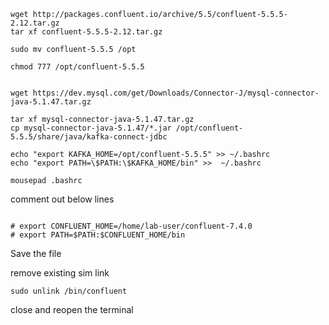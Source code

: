 ```
wget http://packages.confluent.io/archive/5.5/confluent-5.5.5-2.12.tar.gz
tar xf confluent-5.5.5-2.12.tar.gz

sudo mv confluent-5.5.5 /opt

chmod 777 /opt/confluent-5.5.5


wget https://dev.mysql.com/get/Downloads/Connector-J/mysql-connector-java-5.1.47.tar.gz

tar xf mysql-connector-java-5.1.47.tar.gz
cp mysql-connector-java-5.1.47/*.jar /opt/confluent-5.5.5/share/java/kafka-connect-jdbc
```

```
echo "export KAFKA_HOME=/opt/confluent-5.5.5" >> ~/.bashrc
echo "export PATH=\$PATH:\$KAFKA_HOME/bin" >>  ~/.bashrc
```

```
mousepad .bashrc
```

comment out below lines

```

# export CONFLUENT_HOME=/home/lab-user/confluent-7.4.0
# export PATH=$PATH:$CONFLUENT_HOME/bin
```

Save the file

remove existing sim link
```
sudo unlink /bin/confluent
```


close and reopen the terminal

